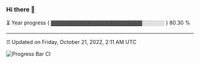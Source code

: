 ### Hi there 👋

⏳ Year progress { ▓▓▓▓▓▓▓▓▓▓▓▓▓▓▓▓▓▓▓▓▓▓▓▓░░░░░░ } 80.30 %

---

⏰ Updated on Friday, October 21, 2022, 2:11 AM UTC

![Progress Bar CI](https://github.com/arthurbuhl/arthurbuhl/workflows/Progress%20Bar%20CI/badge.svg)
